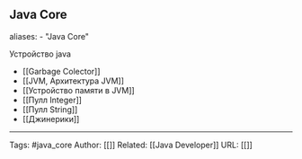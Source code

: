## Java Core
aliases: 
	- "Java Core"

Устройство java

- [[Garbage Colector]]
- [[JVM,  Архитектура JVM]]
- [[Устройство памяти в JVM]]
- [[Пулл Integer]]
- [[Пулл String]]
- [[Джинерики]]

---
Tags: #java_core
Author: [[]]
Related: [[Java Developer]]
URL: [[]]